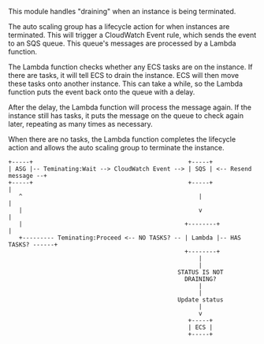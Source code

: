 This module handles "draining" when an instance is being terminated.

The auto scaling group has a lifecycle action for when instances are terminated. This will trigger a CloudWatch Event rule, which sends the event to an SQS queue. This queue's messages are processed by a Lambda function.

The Lambda function checks whether any ECS tasks are on the instance. If there are tasks, it will tell ECS to drain the instance. ECS will then move these tasks onto another instance. This can take a while, so the Lambda function puts the event back onto the queue with a delay.

After the delay, the Lambda function will process the message again. If the instance still has tasks, it puts the message on the queue to check again later, repeating as many times as necessary.

When there are no tasks, the Lambda function completes the lifecycle action and allows the auto scaling group to terminate the instance.

```
+-----+                                            +-----+
| ASG |-- Teminating:Wait --> CloudWatch Event --> | SQS | <-- Resend message --+
+-----+                                            +-----+                      |
   ^                                                  |                         |
   |                                                  v                         | 
   |                                              +--------+                    |
   +--------- Teminating:Proceed <-- NO TASKS? -- | Lambda |-- HAS TASKS? ------+
                                                  +--------+
                                                      |
                                                      |
                                                STATUS IS NOT
                                                  DRAINING?
                                                      |
                                                      |
                                                Update status
                                                      |
                                                      v
                                                   +-----+
                                                   | ECS |
                                                   +-----+
```
